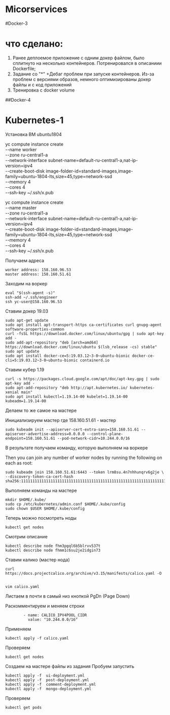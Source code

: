 # Micorservices

#Docker-3
# что сделано:
1. Ранее деплоемое приложение с одним докер файлом, было сплитнуто на несколько контейнеров. Потренировался в описаниии Dockerfile;
2. Задание со "*" +Дебаг проблем при запуске контейнеров. Из-за проблем с версиями образов, немного оптимизированы докер файлы и с код приложений
3. Тренировка с docker volume


##Docker-4
# Kubernetes-1

Установка ВМ ubuntu1804

yc compute instance create \
  --name worker \
  --zone ru-central1-a \
  --network-interface subnet-name=default-ru-central1-a,nat-ip-version=ipv4 \
  --create-boot-disk image-folder-id=standard-images,image-family=ubuntu-1804-lts,size=45,type=network-ssd \
  --memory 4 \
  --cores 4 \
  --ssh-key ~/.ssh/x.pub

yc compute instance create \
  --name master \
  --zone ru-central1-a \
  --network-interface subnet-name=default-ru-central1-a,nat-ip-version=ipv4 \
  --create-boot-disk image-folder-id=standard-images,image-family=ubuntu-1804-lts,size=45,type=network-ssd \
  --memory 4 \
  --cores 4 \
  --ssh-key ~/.ssh/x.pub

Получаем адреса

    worker address: 158.160.96.53
    master address: 158.160.51.61

Заходим на воркер

    eval "$(ssh-agent -s)"
    ssh-add ~/.ssh/engineer
    ssh yc-user@158.160.96.53

Ставим докер 19.03

    sudo apt-get update
    sudo apt install apt-transport-https ca-certificates curl gnupg-agent software-properties-common
    curl -fsSL https://download.docker.com/linux/ubuntu/gpg | sudo apt-key add -
    sudo add-apt-repository "deb [arch=amd64] https://download.docker.com/linux/ubuntu $(lsb_release -cs) stable"
    sudo apt update
    sudo apt install docker-ce=5:19.03.12~3-0~ubuntu-bionic docker-ce-cli=5:19.03.12~3-0~ubuntu-bionic containerd.io

Ставим кубер 1.19

    curl -s https://packages.cloud.google.com/apt/doc/apt-key.gpg | sudo apt-key add -
    sudo apt-add-repository "deb http://apt.kubernetes.io/ kubernetes-xenial main"
    sudo apt install kubectl=1.19.14-00 kubelet=1.19.14-00 kubeadm=1.19.14-00

Делаем то же самое на мастере

Инициализируем мастер где 158.160.51.61 - мастер

    sudo kubeadm init --apiserver-cert-extra-sans=158.160.51.61 --apiserver-advertise-address=0.0.0.0 --control-plane-endpoint=158.160.51.61 --pod-network-cidr=10.244.0.0/16

В результате получаем команду, которую выполняем на воркере

Then you can join any number of worker nodes by running the following on each as root:

    sudo kubeadm join 158.160.51.61:6443 --token lrm8su.4n7nhhunqrv6g2je \
    --discovery-token-ca-cert-hash sha256:1111111111111111111111111111111111111111111111111111111111111111

Выполняем команды на мастере

    mkdir $HOME/.kube/
    sudo cp /etc/kubernetes/admin.conf $HOME/.kube/config
    sudo chown $USER $HOME/.kube/config

Теперь можно посмотреть ноды

    kubectl get nodes

Смотрим описание

    kubectl describe node fhm3pgql6b5blrvv537t
    kubectl describe node fhmm1c6su2je2idgin73

Ставим калико (мастер нода)

    curl https://docs.projectcalico.org/archive/v3.15/manifests/calico.yaml -O


    vim calico.yaml

Листаем в почти в самый низ кнопкой PgDn (Page Down)

Раскомментируем и меняем строки

            - name: CALICO_IPV4POOL_CIDR
              value: "10.244.0.0/16"

Применяем

    kubectl apply -f calico.yaml

Проверяем

    kubectl get nodes

Создаем на мастере файлы из задания
Пробуем запустить

    kubectl apply -f  ui-deployment.yml
    kubectl apply -f  post-deployment.yml
    kubectl apply -f  comment-deployment.yml
    kubectl apply -f  mongo-deployment.yml

Проверяем

    kubectl get pods
